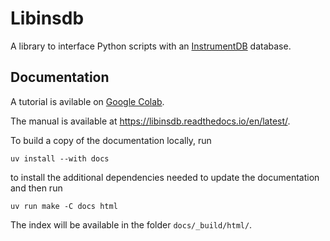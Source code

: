 # Libinsdb

A library to interface Python scripts with an [InstrumentDB](https://github.com/ziotom78/instrumentdb) database.

## Documentation

A tutorial is avilable on [Google Colab](https://colab.research.google.com/drive/1GRCssFs_lGfku1DLvvEowW4fTKUSsLK6?usp=sharing).

The manual is available at <https://libinsdb.readthedocs.io/en/latest/>.

To build a copy of the documentation locally, run

    uv install --with docs

to install the additional dependencies needed to update the documentation and then run

    uv run make -C docs html

The index will be available in the folder `docs/_build/html/`.
